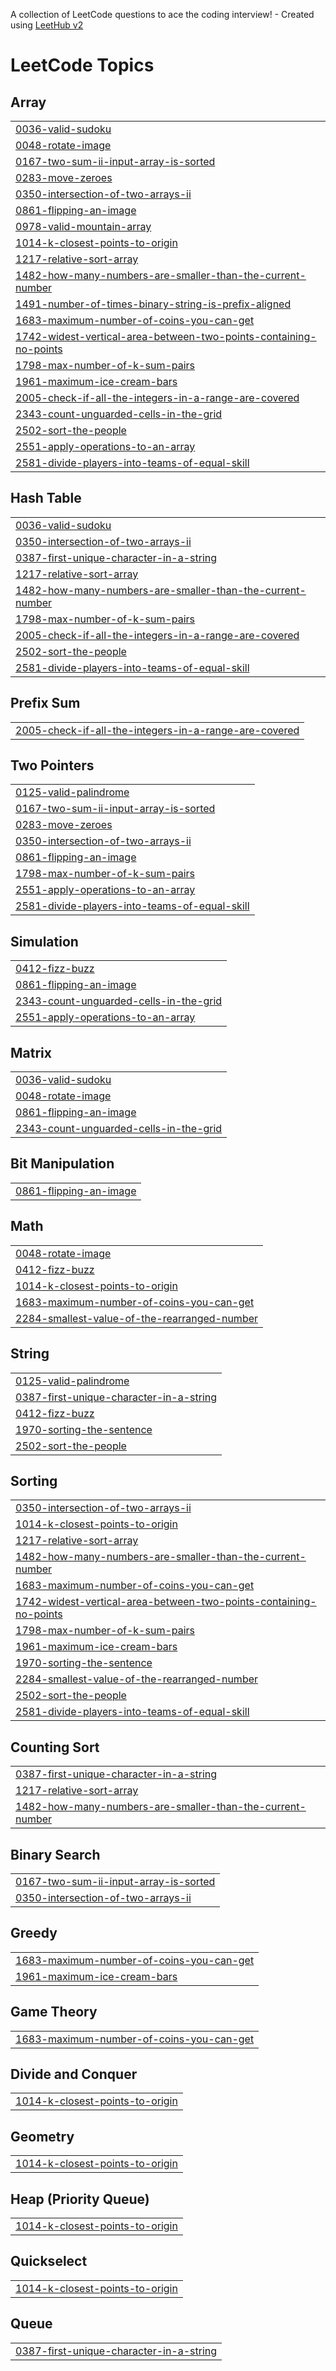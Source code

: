 A collection of LeetCode questions to ace the coding interview! - Created using [LeetHub v2](https://github.com/arunbhardwaj/LeetHub-2.0)
<!---LeetCode Topics Start-->
# LeetCode Topics
## Array
|  |
| ------- |
| [0036-valid-sudoku](https://github.com/DagmawiKK/leetcode/tree/master/0036-valid-sudoku) |
| [0048-rotate-image](https://github.com/DagmawiKK/leetcode/tree/master/0048-rotate-image) |
| [0167-two-sum-ii-input-array-is-sorted](https://github.com/DagmawiKK/leetcode/tree/master/0167-two-sum-ii-input-array-is-sorted) |
| [0283-move-zeroes](https://github.com/DagmawiKK/leetcode/tree/master/0283-move-zeroes) |
| [0350-intersection-of-two-arrays-ii](https://github.com/DagmawiKK/leetcode/tree/master/0350-intersection-of-two-arrays-ii) |
| [0861-flipping-an-image](https://github.com/DagmawiKK/leetcode/tree/master/0861-flipping-an-image) |
| [0978-valid-mountain-array](https://github.com/DagmawiKK/leetcode/tree/master/0978-valid-mountain-array) |
| [1014-k-closest-points-to-origin](https://github.com/DagmawiKK/leetcode/tree/master/1014-k-closest-points-to-origin) |
| [1217-relative-sort-array](https://github.com/DagmawiKK/leetcode/tree/master/1217-relative-sort-array) |
| [1482-how-many-numbers-are-smaller-than-the-current-number](https://github.com/DagmawiKK/leetcode/tree/master/1482-how-many-numbers-are-smaller-than-the-current-number) |
| [1491-number-of-times-binary-string-is-prefix-aligned](https://github.com/DagmawiKK/leetcode/tree/master/1491-number-of-times-binary-string-is-prefix-aligned) |
| [1683-maximum-number-of-coins-you-can-get](https://github.com/DagmawiKK/leetcode/tree/master/1683-maximum-number-of-coins-you-can-get) |
| [1742-widest-vertical-area-between-two-points-containing-no-points](https://github.com/DagmawiKK/leetcode/tree/master/1742-widest-vertical-area-between-two-points-containing-no-points) |
| [1798-max-number-of-k-sum-pairs](https://github.com/DagmawiKK/leetcode/tree/master/1798-max-number-of-k-sum-pairs) |
| [1961-maximum-ice-cream-bars](https://github.com/DagmawiKK/leetcode/tree/master/1961-maximum-ice-cream-bars) |
| [2005-check-if-all-the-integers-in-a-range-are-covered](https://github.com/DagmawiKK/leetcode/tree/master/2005-check-if-all-the-integers-in-a-range-are-covered) |
| [2343-count-unguarded-cells-in-the-grid](https://github.com/DagmawiKK/leetcode/tree/master/2343-count-unguarded-cells-in-the-grid) |
| [2502-sort-the-people](https://github.com/DagmawiKK/leetcode/tree/master/2502-sort-the-people) |
| [2551-apply-operations-to-an-array](https://github.com/DagmawiKK/leetcode/tree/master/2551-apply-operations-to-an-array) |
| [2581-divide-players-into-teams-of-equal-skill](https://github.com/DagmawiKK/leetcode/tree/master/2581-divide-players-into-teams-of-equal-skill) |
## Hash Table
|  |
| ------- |
| [0036-valid-sudoku](https://github.com/DagmawiKK/leetcode/tree/master/0036-valid-sudoku) |
| [0350-intersection-of-two-arrays-ii](https://github.com/DagmawiKK/leetcode/tree/master/0350-intersection-of-two-arrays-ii) |
| [0387-first-unique-character-in-a-string](https://github.com/DagmawiKK/leetcode/tree/master/0387-first-unique-character-in-a-string) |
| [1217-relative-sort-array](https://github.com/DagmawiKK/leetcode/tree/master/1217-relative-sort-array) |
| [1482-how-many-numbers-are-smaller-than-the-current-number](https://github.com/DagmawiKK/leetcode/tree/master/1482-how-many-numbers-are-smaller-than-the-current-number) |
| [1798-max-number-of-k-sum-pairs](https://github.com/DagmawiKK/leetcode/tree/master/1798-max-number-of-k-sum-pairs) |
| [2005-check-if-all-the-integers-in-a-range-are-covered](https://github.com/DagmawiKK/leetcode/tree/master/2005-check-if-all-the-integers-in-a-range-are-covered) |
| [2502-sort-the-people](https://github.com/DagmawiKK/leetcode/tree/master/2502-sort-the-people) |
| [2581-divide-players-into-teams-of-equal-skill](https://github.com/DagmawiKK/leetcode/tree/master/2581-divide-players-into-teams-of-equal-skill) |
## Prefix Sum
|  |
| ------- |
| [2005-check-if-all-the-integers-in-a-range-are-covered](https://github.com/DagmawiKK/leetcode/tree/master/2005-check-if-all-the-integers-in-a-range-are-covered) |
## Two Pointers
|  |
| ------- |
| [0125-valid-palindrome](https://github.com/DagmawiKK/leetcode/tree/master/0125-valid-palindrome) |
| [0167-two-sum-ii-input-array-is-sorted](https://github.com/DagmawiKK/leetcode/tree/master/0167-two-sum-ii-input-array-is-sorted) |
| [0283-move-zeroes](https://github.com/DagmawiKK/leetcode/tree/master/0283-move-zeroes) |
| [0350-intersection-of-two-arrays-ii](https://github.com/DagmawiKK/leetcode/tree/master/0350-intersection-of-two-arrays-ii) |
| [0861-flipping-an-image](https://github.com/DagmawiKK/leetcode/tree/master/0861-flipping-an-image) |
| [1798-max-number-of-k-sum-pairs](https://github.com/DagmawiKK/leetcode/tree/master/1798-max-number-of-k-sum-pairs) |
| [2551-apply-operations-to-an-array](https://github.com/DagmawiKK/leetcode/tree/master/2551-apply-operations-to-an-array) |
| [2581-divide-players-into-teams-of-equal-skill](https://github.com/DagmawiKK/leetcode/tree/master/2581-divide-players-into-teams-of-equal-skill) |
## Simulation
|  |
| ------- |
| [0412-fizz-buzz](https://github.com/DagmawiKK/leetcode/tree/master/0412-fizz-buzz) |
| [0861-flipping-an-image](https://github.com/DagmawiKK/leetcode/tree/master/0861-flipping-an-image) |
| [2343-count-unguarded-cells-in-the-grid](https://github.com/DagmawiKK/leetcode/tree/master/2343-count-unguarded-cells-in-the-grid) |
| [2551-apply-operations-to-an-array](https://github.com/DagmawiKK/leetcode/tree/master/2551-apply-operations-to-an-array) |
## Matrix
|  |
| ------- |
| [0036-valid-sudoku](https://github.com/DagmawiKK/leetcode/tree/master/0036-valid-sudoku) |
| [0048-rotate-image](https://github.com/DagmawiKK/leetcode/tree/master/0048-rotate-image) |
| [0861-flipping-an-image](https://github.com/DagmawiKK/leetcode/tree/master/0861-flipping-an-image) |
| [2343-count-unguarded-cells-in-the-grid](https://github.com/DagmawiKK/leetcode/tree/master/2343-count-unguarded-cells-in-the-grid) |
## Bit Manipulation
|  |
| ------- |
| [0861-flipping-an-image](https://github.com/DagmawiKK/leetcode/tree/master/0861-flipping-an-image) |
## Math
|  |
| ------- |
| [0048-rotate-image](https://github.com/DagmawiKK/leetcode/tree/master/0048-rotate-image) |
| [0412-fizz-buzz](https://github.com/DagmawiKK/leetcode/tree/master/0412-fizz-buzz) |
| [1014-k-closest-points-to-origin](https://github.com/DagmawiKK/leetcode/tree/master/1014-k-closest-points-to-origin) |
| [1683-maximum-number-of-coins-you-can-get](https://github.com/DagmawiKK/leetcode/tree/master/1683-maximum-number-of-coins-you-can-get) |
| [2284-smallest-value-of-the-rearranged-number](https://github.com/DagmawiKK/leetcode/tree/master/2284-smallest-value-of-the-rearranged-number) |
## String
|  |
| ------- |
| [0125-valid-palindrome](https://github.com/DagmawiKK/leetcode/tree/master/0125-valid-palindrome) |
| [0387-first-unique-character-in-a-string](https://github.com/DagmawiKK/leetcode/tree/master/0387-first-unique-character-in-a-string) |
| [0412-fizz-buzz](https://github.com/DagmawiKK/leetcode/tree/master/0412-fizz-buzz) |
| [1970-sorting-the-sentence](https://github.com/DagmawiKK/leetcode/tree/master/1970-sorting-the-sentence) |
| [2502-sort-the-people](https://github.com/DagmawiKK/leetcode/tree/master/2502-sort-the-people) |
## Sorting
|  |
| ------- |
| [0350-intersection-of-two-arrays-ii](https://github.com/DagmawiKK/leetcode/tree/master/0350-intersection-of-two-arrays-ii) |
| [1014-k-closest-points-to-origin](https://github.com/DagmawiKK/leetcode/tree/master/1014-k-closest-points-to-origin) |
| [1217-relative-sort-array](https://github.com/DagmawiKK/leetcode/tree/master/1217-relative-sort-array) |
| [1482-how-many-numbers-are-smaller-than-the-current-number](https://github.com/DagmawiKK/leetcode/tree/master/1482-how-many-numbers-are-smaller-than-the-current-number) |
| [1683-maximum-number-of-coins-you-can-get](https://github.com/DagmawiKK/leetcode/tree/master/1683-maximum-number-of-coins-you-can-get) |
| [1742-widest-vertical-area-between-two-points-containing-no-points](https://github.com/DagmawiKK/leetcode/tree/master/1742-widest-vertical-area-between-two-points-containing-no-points) |
| [1798-max-number-of-k-sum-pairs](https://github.com/DagmawiKK/leetcode/tree/master/1798-max-number-of-k-sum-pairs) |
| [1961-maximum-ice-cream-bars](https://github.com/DagmawiKK/leetcode/tree/master/1961-maximum-ice-cream-bars) |
| [1970-sorting-the-sentence](https://github.com/DagmawiKK/leetcode/tree/master/1970-sorting-the-sentence) |
| [2284-smallest-value-of-the-rearranged-number](https://github.com/DagmawiKK/leetcode/tree/master/2284-smallest-value-of-the-rearranged-number) |
| [2502-sort-the-people](https://github.com/DagmawiKK/leetcode/tree/master/2502-sort-the-people) |
| [2581-divide-players-into-teams-of-equal-skill](https://github.com/DagmawiKK/leetcode/tree/master/2581-divide-players-into-teams-of-equal-skill) |
## Counting Sort
|  |
| ------- |
| [0387-first-unique-character-in-a-string](https://github.com/DagmawiKK/leetcode/tree/master/0387-first-unique-character-in-a-string) |
| [1217-relative-sort-array](https://github.com/DagmawiKK/leetcode/tree/master/1217-relative-sort-array) |
| [1482-how-many-numbers-are-smaller-than-the-current-number](https://github.com/DagmawiKK/leetcode/tree/master/1482-how-many-numbers-are-smaller-than-the-current-number) |
## Binary Search
|  |
| ------- |
| [0167-two-sum-ii-input-array-is-sorted](https://github.com/DagmawiKK/leetcode/tree/master/0167-two-sum-ii-input-array-is-sorted) |
| [0350-intersection-of-two-arrays-ii](https://github.com/DagmawiKK/leetcode/tree/master/0350-intersection-of-two-arrays-ii) |
## Greedy
|  |
| ------- |
| [1683-maximum-number-of-coins-you-can-get](https://github.com/DagmawiKK/leetcode/tree/master/1683-maximum-number-of-coins-you-can-get) |
| [1961-maximum-ice-cream-bars](https://github.com/DagmawiKK/leetcode/tree/master/1961-maximum-ice-cream-bars) |
## Game Theory
|  |
| ------- |
| [1683-maximum-number-of-coins-you-can-get](https://github.com/DagmawiKK/leetcode/tree/master/1683-maximum-number-of-coins-you-can-get) |
## Divide and Conquer
|  |
| ------- |
| [1014-k-closest-points-to-origin](https://github.com/DagmawiKK/leetcode/tree/master/1014-k-closest-points-to-origin) |
## Geometry
|  |
| ------- |
| [1014-k-closest-points-to-origin](https://github.com/DagmawiKK/leetcode/tree/master/1014-k-closest-points-to-origin) |
## Heap (Priority Queue)
|  |
| ------- |
| [1014-k-closest-points-to-origin](https://github.com/DagmawiKK/leetcode/tree/master/1014-k-closest-points-to-origin) |
## Quickselect
|  |
| ------- |
| [1014-k-closest-points-to-origin](https://github.com/DagmawiKK/leetcode/tree/master/1014-k-closest-points-to-origin) |
## Queue
|  |
| ------- |
| [0387-first-unique-character-in-a-string](https://github.com/DagmawiKK/leetcode/tree/master/0387-first-unique-character-in-a-string) |
<!---LeetCode Topics End-->